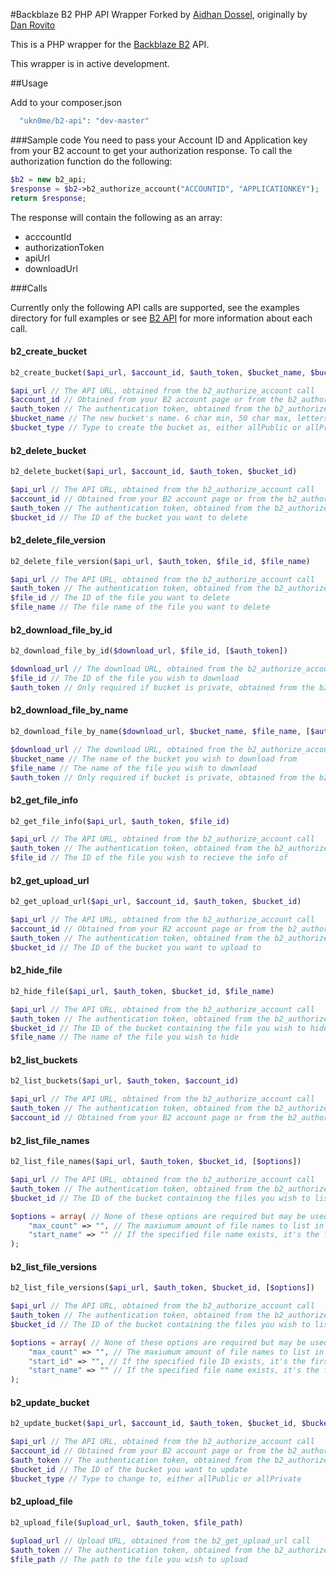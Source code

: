 #Backblaze B2 PHP API Wrapper 
Forked by [Aidhan Dossel](https://aidhan.net/), originally by [Dan Rovito](https://www.danrovito.com)

This is a PHP wrapper for the [Backblaze B2](https://www.backblaze.com/b2/cloud-storage.html) API.

This wrapper is in active development.

##Usage

Add to your composer.json

```php
  "ukn0me/b2-api": "dev-master"
```

###Sample code
You need to pass your Account ID and Application key from your B2 account to get your authorization response. To call the authorization function do the following:

```php
$b2 = new b2_api;
$response = $b2->b2_authorize_account("ACCOUNTID", "APPLICATIONKEY");
return $response;
```

The response will contain the following as an array:
- acccountId
- authorizationToken
- apiUrl
- downloadUrl

###Calls

Currently only the following API calls are supported, see the examples directory for full examples or see [B2 API](https://www.backblaze.com/b2/docs/) for more information about each call.

#### b2_create_bucket
```php
b2_create_bucket($api_url, $account_id, $auth_token, $bucket_name, $bucket_type)

$api_url // The API URL, obtained from the b2_authorize_account call
$account_id // Obtained from your B2 account page or from the b2_authorize_account call
$auth_token // The authentication token, obtained from the b2_authorize_account call
$bucket_name // The new bucket's name. 6 char min, 50 char max, letters, digits, - and _ are allowed
$bucket_type // Type to create the bucket as, either allPublic or allPrivate
```

#### b2_delete_bucket
```php
b2_delete_bucket($api_url, $account_id, $auth_token, $bucket_id)

$api_url // The API URL, obtained from the b2_authorize_account call
$account_id // Obtained from your B2 account page or from the b2_authorize_account call
$auth_token // The authentication token, obtained from the b2_authorize_account call
$bucket_id // The ID of the bucket you want to delete
```

#### b2_delete_file_version
```php
b2_delete_file_version($api_url, $auth_token, $file_id, $file_name)

$api_url // The API URL, obtained from the b2_authorize_account call
$auth_token // The authentication token, obtained from the b2_authorize_account call
$file_id // The ID of the file you want to delete
$file_name // The file name of the file you want to delete
```

#### b2_download_file_by_id
```php
b2_download_file_by_id($download_url, $file_id, [$auth_token])

$download_url // The download URL, obtained from the b2_authorize_account call
$file_id // The ID of the file you wish to download
$auth_token // Only required if bucket is private, obtained from the b2_authorize_account call
```

#### b2_download_file_by_name
```php
b2_download_file_by_name($download_url, $bucket_name, $file_name, [$auth_token]);

$download_url // The download URL, obtained from the b2_authorize_account call
$bucket_name // The name of the bucket you wish to download from
$file_name // The name of the file you wish to download
$auth_token // Only required if bucket is private, obtained from the b2_authorize_account call
```

#### b2_get_file_info
```php
b2_get_file_info($api_url, $auth_token, $file_id)

$api_url // The API URL, obtained from the b2_authorize_account call
$auth_token // The authentication token, obtained from the b2_authorize_account call
$file_id // The ID of the file you wish to recieve the info of
```

#### b2_get_upload_url
```php
b2_get_upload_url($api_url, $account_id, $auth_token, $bucket_id)

$api_url // The API URL, obtained from the b2_authorize_account call
$account_id // Obtained from your B2 account page or from the b2_authorize_account call
$auth_token // The authentication token, obtained from the b2_authorize_account call
$bucket_id // The ID of the bucket you want to upload to
```

#### b2_hide_file
```php
b2_hide_file($api_url, $auth_token, $bucket_id, $file_name)

$api_url // The API URL, obtained from the b2_authorize_account call
$auth_token // The authentication token, obtained from the b2_authorize_account call
$bucket_id // The ID of the bucket containing the file you wish to hide
$file_name // The name of the file you wish to hide
```

#### b2_list_buckets
```php
b2_list_buckets($api_url, $auth_token, $account_id)

$api_url // The API URL, obtained from the b2_authorize_account call
$auth_token // The authentication token, obtained from the b2_authorize_account call
$account_id // Obtained from your B2 account page or from the b2_authorize_account call
```

#### b2_list_file_names
```php
b2_list_file_names($api_url, $auth_token, $bucket_id, [$options])

$api_url // The API URL, obtained from the b2_authorize_account call
$auth_token // The authentication token, obtained from the b2_authorize_account call
$bucket_id // The ID of the bucket containing the files you wish to list

$options = array( // None of these options are required but may be used
    "max_count" => "", // The maxiumum amount of file names to list in a call
    "start_name" => "" // If the specified file name exists, it's the first listed
);
```

#### b2_list_file_versions
```php
b2_list_file_versions($api_url, $auth_token, $bucket_id, [$options])

$api_url // The API URL, obtained from the b2_authorize_account call
$auth_token // The authentication token, obtained from the b2_authorize_account call
$bucket_id // The ID of the bucket containing the files you wish to list

$options = array( // None of these options are required but may be used
    "max_count" => "", // The maxiumum amount of file names to list in a call
    "start_id" => "", // If the specified file ID exists, it's the first listed
    "start_name" => "" // If the specified file name exists, it's the first listed
);
```

#### b2_update_bucket
```php
b2_update_bucket($api_url, $account_id, $auth_token, $bucket_id, $bucket_type)

$api_url // The API URL, obtained from the b2_authorize_account call
$account_id // Obtained from your B2 account page or from the b2_authorize_account call
$auth_token // The authentication token, obtained from the b2_authorize_account call
$bucket_id // The ID of the bucket you want to update
$bucket_type // Type to change to, either allPublic or allPrivate
```

#### b2_upload_file
```php
b2_upload_file($upload_url, $auth_token, $file_path)

$upload_url // Upload URL, obtained from the b2_get_upload_url call
$auth_token // The authentication token, obtained from the b2_authorize_account call
$file_path // The path to the file you wish to upload
```